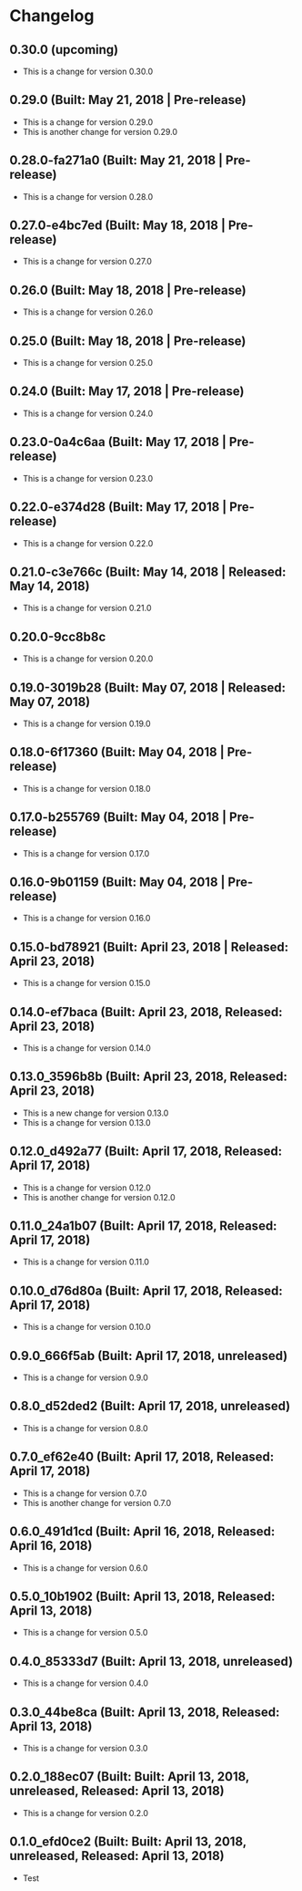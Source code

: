 # Changelog


## 0.30.0 (upcoming)

* This is a change for version 0.30.0

## 0.29.0 (Built: May 21, 2018 | Pre-release)

* This is a change for version 0.29.0
* This is another change for version 0.29.0

## 0.28.0-fa271a0 (Built: May 21, 2018 | Pre-release)

* This is a change for version 0.28.0

## 0.27.0-e4bc7ed (Built: May 18, 2018 | Pre-release)

* This is a change for version 0.27.0

## 0.26.0 (Built: May 18, 2018 | Pre-release)

* This is a change for version 0.26.0

## 0.25.0 (Built: May 18, 2018 | Pre-release)

* This is a change for version 0.25.0

## 0.24.0 (Built: May 17, 2018 | Pre-release)

* This is a change for version 0.24.0

## 0.23.0-0a4c6aa (Built: May 17, 2018 | Pre-release)

* This is a change for version 0.23.0

## 0.22.0-e374d28 (Built: May 17, 2018 | Pre-release)

* This is a change for version 0.22.0

## 0.21.0-c3e766c (Built: May 14, 2018 | Released: May 14, 2018)

* This is a change for version 0.21.0

## 0.20.0-9cc8b8c

* This is a change for version 0.20.0

## 0.19.0-3019b28 (Built: May 07, 2018 | Released: May 07, 2018)

* This is a change for version 0.19.0

## 0.18.0-6f17360 (Built: May 04, 2018 | Pre-release)

* This is a change for version 0.18.0

## 0.17.0-b255769 (Built: May 04, 2018 | Pre-release)

* This is a change for version 0.17.0

## 0.16.0-9b01159 (Built: May 04, 2018 | Pre-release)

* This is a change for version 0.16.0

## 0.15.0-bd78921 (Built: April 23, 2018 | Released: April 23, 2018)

* This is a change for version 0.15.0

## 0.14.0-ef7baca (Built: April 23, 2018, Released: April 23, 2018)

* This is a change for version 0.14.0

## 0.13.0_3596b8b (Built: April 23, 2018, Released: April 23, 2018)

* This is a new change for version 0.13.0
* This is a change for version 0.13.0

## 0.12.0_d492a77 (Built: April 17, 2018, Released: April 17, 2018)

* This is a change for version 0.12.0
* This is another change for version 0.12.0

## 0.11.0_24a1b07 (Built: April 17, 2018, Released: April 17, 2018)

* This is a change for version 0.11.0

## 0.10.0_d76d80a (Built: April 17, 2018, Released: April 17, 2018)

* This is a change for version 0.10.0

## 0.9.0_666f5ab (Built: April 17, 2018, unreleased)

* This is a change for version 0.9.0

## 0.8.0_d52ded2 (Built: April 17, 2018, unreleased)

* This is a change for version 0.8.0

## 0.7.0_ef62e40 (Built: April 17, 2018, Released: April 17, 2018)

* This is a change for version 0.7.0
* This is another change for version 0.7.0

## 0.6.0_491d1cd (Built: April 16, 2018, Released: April 16, 2018)

* This is a change for version 0.6.0

## 0.5.0_10b1902 (Built: April 13, 2018, Released: April 13, 2018)

* This is a change for version 0.5.0

## 0.4.0_85333d7 (Built: April 13, 2018, unreleased)

* This is a change for version 0.4.0

## 0.3.0_44be8ca (Built: April 13, 2018, Released: April 13, 2018)

* This is a change for version 0.3.0

## 0.2.0_188ec07 (Built: Built: April 13, 2018, unreleased, Released: April 13, 2018)

* This is a change for version 0.2.0

## 0.1.0_efd0ce2 (Built: Built: April 13, 2018, unreleased, Released: April 13, 2018)

* Test

